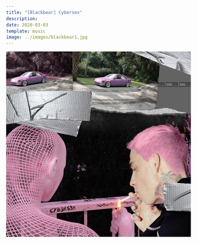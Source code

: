 ```yaml
---
title: "[Blackbear] Cybersex"
description: 
date: 2020-03-03
template: music
image: ../images/blackbear1.jpg    
---
```


![image](../images/blackbear1.jpg)
